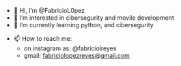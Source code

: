 - 👋 Hi, I’m @FabricioL0pez
- 👀 I’m interested in cibersegurity and movile development
- 🌱 I’m currently learning python, and cibersegurity
<!--- 💞️ I’m looking to collaborate on --->
- 📫 How to reach me:
  - on instagram as: @fabriciolreyes
  - gmail: fabriciolopezreyes@gmail.com

<!---
FabricioL0pez/FabricioL0pez is a ✨ special ✨ repository because its `README.md` (this file) appears on your GitHub profile.
You can click the Preview link to take a look at your changes.
--->
